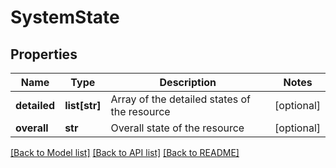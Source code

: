 # SystemState

## Properties
Name | Type | Description | Notes
------------ | ------------- | ------------- | -------------
**detailed** | **list[str]** | Array of the detailed states of the resource | [optional] 
**overall** | **str** | Overall state of the resource | [optional] 

[[Back to Model list]](../README.md#documentation-for-models) [[Back to API list]](../README.md#documentation-for-api-endpoints) [[Back to README]](../README.md)


